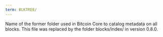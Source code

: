 ```yaml
---
term: BLKTREE/
---
```


Name of the former folder used in Bitcoin Core to catalog metadata on all blocks. This file was replaced by the folder blocks/index/ in version 0.8.0.